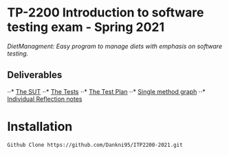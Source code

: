 
# TP-2200 Introduction to software testing exam - Spring 2021
_DietManagment: Easy program to manage diets with emphasis on software testing._

## Deliverables
⋅⋅* [The SUT](https://www.google.com)
⋅⋅* [The Tests](https://www.google.com)
⋅⋅* [The Test Plan](https://www.google.com)
⋅⋅* [Single method graph](https://www.google.com)
⋅⋅* [Individual Reflection notes](https://www.google.com)


# Installation
` Github Clone https://github.com/Dankni95/ITP2200-2021.git `
